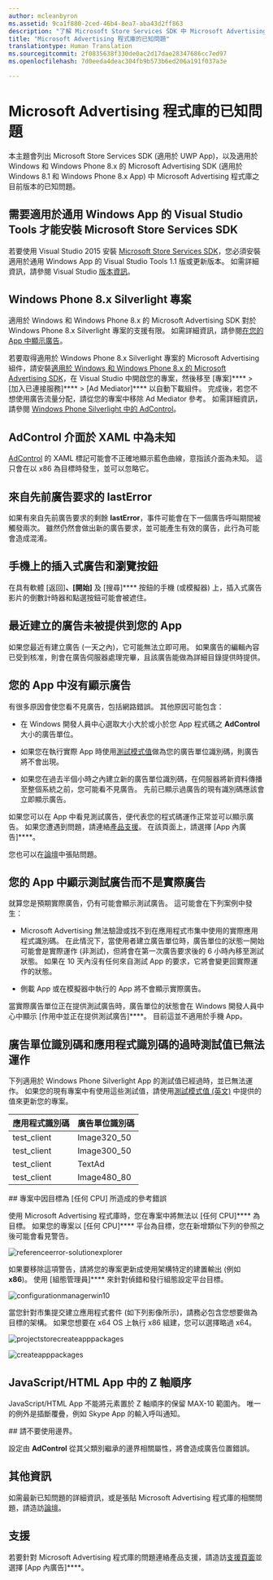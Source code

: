 ```yaml
---
author: mcleanbyron
ms.assetid: 9ca1f880-2ced-46b4-8ea7-aba43d2ff863
description: "了解 Microsoft Store Services SDK 中 Microsoft Advertising 程式庫之目前版本的已知問題。"
title: "Microsoft Advertising 程式庫的已知問題"
translationtype: Human Translation
ms.sourcegitcommit: 2f0835638f330de0ac2d17dae28347686cc7ed97
ms.openlocfilehash: 7d0eeda4deac304fb9b573b6ed206a191f037a3e

---
```


# Microsoft Advertising 程式庫的已知問題




本主題會列出 Microsoft Store Services SDK (適用於 UWP App)，以及適用於 Windows 和 Windows Phone 8.x 的 Microsoft Advertising SDK (適用於 Windows 8.1 和 Windows Phone 8.x App) 中 Microsoft Advertising 程式庫之目前版本的已知問題。

## 需要適用於通用 Windows App 的 Visual Studio Tools 才能安裝 Microsoft Store Services SDK

若要使用 Visual Studio 2015 安裝 [Microsoft Store Services SDK](http://aka.ms/store-em-sdk)，您必須安裝適用於通用 Windows App 的 Visual Studio Tools 1.1 版或更新版本。 如需詳細資訊，請參閱 Visual Studio [版本資訊](http://go.microsoft.com/fwlink/?LinkID=624516)。

## Windows Phone 8.x Silverlight 專案

適用於 Windows 和 Windows Phone 8.x 的 Microsoft Advertising SDK 對於 Windows Phone 8.x Silverlight 專案的支援有限。 如需詳細資訊，請參閱[在您的 App 中顯示廣告](display-ads-in-your-app.md#silverlight_support)。

若要取得適用於 Windows Phone 8.x Silverlight 專案的 Microsoft Advertising 組件，請安裝[適用於 Windows 和 Windows Phone 8.x 的 Microsoft Advertising SDK](http://aka.ms/store-8-sdk)，在 Visual Studio 中開啟您的專案，然後移至 [專案]**** > [加入已連接服務]**** > [Ad Mediator]**** 以自動下載組件。 完成後，若您不想使用廣告流量分配，請從您的專案中移除 Ad Mediator 參考。 如需詳細資訊，請參閱 [Windows Phone Silverlight 中的 AdControl](adcontrol-in-windows-phone-silverlight.md)。

## AdControl 介面於 XAML 中為未知

[AdControl](https://msdn.microsoft.com/library/windows/apps/microsoft.advertising.winrt.ui.adcontrol.aspx) 的 XAML 標記可能會不正確地顯示藍色曲線，意指該介面為未知。 這只會在以 x86 為目標時發生，並可以忽略它。

## 來自先前廣告要求的 lastError

如果有來自先前廣告要求的剩餘 **lastError**，事件可能會在下一個廣告呼叫期間被觸發兩次。 雖然仍然會做出新的廣告要求，並可能產生有效的廣告，此行為可能會造成混淆。

## 手機上的插入式廣告和瀏覽按鈕

在具有軟體 [返回]****、[開始]**** 及 [搜尋]**** 按鈕的手機 (或模擬器) 上，插入式廣告影片的倒數計時器和點選按鈕可能會被遮住。

## 最近建立的廣告未被提供到您的 App

如果您最近有建立廣告 (一天之內)，它可能無法立即可用。 如果廣告的編輯內容已受到核准，則會在廣告伺服器處理完畢，且該廣告能做為詳細目錄提供時提供。

## 您的 App 中沒有顯示廣告

有很多原因會使您看不見廣告，包括網路錯誤。 其他原因可能包含：

* 在 Windows 開發人員中心選取大小大於或小於您 App 程式碼之 **AdControl** 大小的廣告單位。

* 如果您在執行實際 App 時使用[測試模式值](test-mode-values.md)做為您的廣告單位識別碼，則廣告將不會出現。

* 如果您在過去半個小時之內建立新的廣告單位識別碼，在伺服器將新資料傳播至整個系統之前，您可能看不見廣告。 先前已顯示過廣告的現有識別碼應該會立即顯示廣告。

如果您可以在 App 中看見測試廣告，便代表您的程式碼運作正常並可以顯示廣告。 如果您遭遇到問題，請連絡[產品支援](https://go.microsoft.com/fwlink/p/?LinkId=331508)。 在該頁面上，請選擇 [App 內廣告]****。

您也可以在[論壇](http://go.microsoft.com/fwlink/p/?LinkId=401266)中張貼問題。

## 您的 App 中顯示測試廣告而不是實際廣告

就算您是預期實際廣告，仍有可能會顯示測試廣告。 這可能會在下列案例中發生：

* Microsoft Advertising 無法驗證或找不到在應用程式市集中使用的實際應用程式識別碼。 在此情況下，當使用者建立廣告單位時，廣告單位的狀態一開始可能會是實際運作 (非測試)，但將會在第一次廣告要求後的 6 小時內移至測試狀態。 如果在 10 天內沒有任何來自測試 App 的要求，它將會變更回實際運作的狀態。

* 側載 App 或在模擬器中執行的 App 將不會顯示實際廣告。

當實際廣告單位正在提供測試廣告時，廣告單位的狀態會在 Windows 開發人員中心中顯示 [作用中並正在提供測試廣告]****。 目前這並不適用於手機 App。

## 廣告單位識別碼和應用程式識別碼的過時測試值已無法運作

下列適用於 Windows Phone Silverlight App 的測試值已經過時，並已無法運作。 如果您的現有專案中有使用這些測試值，請使用[測試模式值 (英文)](test-mode-values.md) 中提供的值來更新您的專案。

| 應用程式識別碼  |  廣告單位識別碼    |
|-----------------|----------------|
| test_client     |  Image320_50   |
| test_client     |  Image300_50   |
| test_client     |  TextAd   |
| test_client     |  Image480_80   |

<span id="reference_errors"/>
## 專案中因目標為 [任何 CPU] 所造成的參考錯誤

使用 Microsoft Advertising 程式庫時，您在專案中將無法以 [任何 CPU]**** 為目標。 如果您的專案以 [任何 CPU]**** 平台為目標，您在新增類似下列的參照之後可能會看見警告。

![referenceerror\-solutionexplorer](images/13-19629921-023c-42ec-b8f5-bc0b63d5a191.jpg)

如果要移除這項警告，請將您的專案更新成使用架構特定的建置輸出 (例如 **x86**)。 使用 [組態管理員]**** 來針對偵錯和發行組態設定平台目標。

![configurationmanagerwin10](images/13-87074274-c10d-4dbd-9a06-453b7184f8de.png)

當您針對市集提交建立應用程式套件 (如下列影像所示)，請務必包含您想要做為目標的架構。 如果您想要在 x64 OS 上執行 x86 組建，您可以選擇略過 x64。

![projectstorecreateapppackages](images/13-a99b05a4-8917-4c53-822e-2548fadf828a.png)

![createapppackages](images/13-16280cb1-a838-42b9-9256-eac7f33f5603.png)

## JavaScript/HTML App 中的 Z 軸順序

JavaScript/HTML App 不能將元素置於 Z 軸順序的保留 MAX-10 範圍內。 唯一的例外是插斷覆疊，例如 Skype App 的輸入呼叫通知。

<span id="bkmk-ui"/>
## 請不要使用邊界。

設定由 **AdControl** 從其父類別繼承的邊界相關屬性，將會造成廣告位置錯誤。

## 其他資訊


如需最新已知問題的詳細資訊，或是張貼 Microsoft Advertising 程式庫的相關問題，請造訪[論壇](http://go.microsoft.com/fwlink/p/?LinkId=401266)。

## 支援


若要針對 Microsoft Advertising 程式庫的問題連絡產品支援，請造訪[支援頁面](https://go.microsoft.com/fwlink/p/?LinkId=331508)並選擇 [App 內廣告]****。

 

 



<!--HONumber=Sep16_HO2-->


